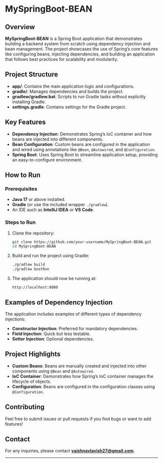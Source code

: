 # MySpringBoot-BEAN

## Overview

**MySpringBoot-BEAN** is a Spring Boot application that demonstrates building a backend system from scratch using dependency injection and bean management. The project showcases the use of Spring’s core features like configuring beans, injecting dependencies, and building an application that follows best practices for scalability and modularity.

## Project Structure

- **app/**: Contains the main application logic and configurations.
- **gradle/**: Manages dependencies and builds the project.
- **gradlew/gradlew.bat**: Scripts to run Gradle tasks without explicitly installing Gradle.
- **settings.gradle**: Contains settings for the Gradle project.

## Key Features

- **Dependency Injection**: Demonstrates Spring’s IoC container and how beans are injected into different components.
- **Bean Configuration**: Custom beans are configured in the application and wired using annotations like `@Bean`, `@Autowired`, and `@Configuration`.
- **Spring Boot**: Uses Spring Boot to streamline application setup, providing an easy-to-configure environment.

## How to Run

### Prerequisites

- **Java 17** or above installed.
- **Gradle** (or use the included wrapper `./gradlew`).
- An IDE such as **IntelliJ IDEA** or **VS Code**.

### Steps to Run

1. Clone the repository:
   ```bash
   git clone https://github.com/your-username/MySpringBoot-BEAN.git
   cd MySpringBoot-BEAN
   ```

2. Build and run the project using Gradle:
   ```bash
   ./gradlew build
   ./gradlew bootRun
   ```

3. The application should now be running at:
   ```
   http://localhost:8080
   ```

## Examples of Dependency Injection

The application includes examples of different types of dependency injections:

- **Constructor Injection**: Preferred for mandatory dependencies.
- **Field Injection**: Quick but less testable.
- **Setter Injection**: Optional dependencies.

## Project Highlights

- **Custom Beans**: Beans are manually created and injected into other components using `@Bean` and `@Autowired`.
- **IoC Container**: Demonstrates how Spring’s IoC container manages the lifecycle of objects.
- **Configuration**: Beans are configured in the configuration classes using `@Configuration`.

## Contributing

Feel free to submit issues or pull requests if you find bugs or want to add features!


## Contact

For any inquiries, please contact **vaishnavlavish27@gmail.com**.

---
